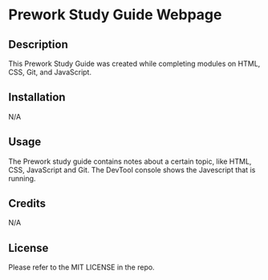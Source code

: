 # Prework Study Guide Webpage

## Description

This Prework Study Guide was created while completing modules on HTML, CSS, Git, and JavaScript.

## Installation

N/A

## Usage

The Prework study guide contains notes about a certain topic, like HTML, CSS, JavaScript and Git.
The DevTool console shows the Javescript that is running.

## Credits

N/A

## License

Please refer to the MIT LICENSE in the repo.

